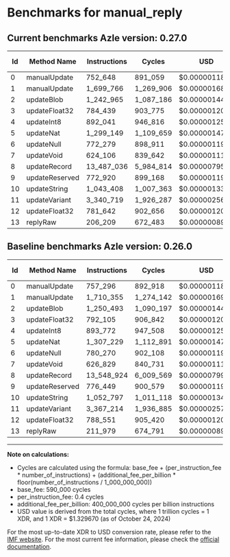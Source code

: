 # Benchmarks for manual_reply

## Current benchmarks Azle version: 0.27.0

| Id  | Method Name    | Instructions | Cycles    | USD           | USD/Million Calls | Change                             |
| --- | -------------- | ------------ | --------- | ------------- | ----------------- | ---------------------------------- |
| 0   | manualUpdate   | 752_648      | 891_059   | $0.0000011848 | $1.18             | <font color="green">-4_648</font>  |
| 1   | manualUpdate   | 1_699_766    | 1_269_906 | $0.0000016886 | $1.68             | <font color="green">-10_589</font> |
| 2   | updateBlob     | 1_242_965    | 1_087_186 | $0.0000014456 | $1.44             | <font color="green">-7_528</font>  |
| 3   | updateFloat32  | 784_439      | 903_775   | $0.0000012017 | $1.20             | <font color="green">-7_666</font>  |
| 4   | updateInt8     | 892_041      | 946_816   | $0.0000012590 | $1.25             | <font color="green">-1_731</font>  |
| 5   | updateNat      | 1_299_149    | 1_109_659 | $0.0000014755 | $1.47             | <font color="green">-8_080</font>  |
| 6   | updateNull     | 772_279      | 898_911   | $0.0000011953 | $1.19             | <font color="green">-7_991</font>  |
| 7   | updateVoid     | 624_106      | 839_642   | $0.0000011164 | $1.11             | <font color="green">-2_723</font>  |
| 8   | updateRecord   | 13_487_036   | 5_984_814 | $0.0000079578 | $7.95             | <font color="green">-61_888</font> |
| 9   | updateReserved | 772_920      | 899_168   | $0.0000011956 | $1.19             | <font color="green">-3_529</font>  |
| 10  | updateString   | 1_043_408    | 1_007_363 | $0.0000013395 | $1.33             | <font color="green">-9_389</font>  |
| 11  | updateVariant  | 3_340_719    | 1_926_287 | $0.0000025613 | $2.56             | <font color="green">-26_495</font> |
| 12  | updateFloat32  | 781_642      | 902_656   | $0.0000012002 | $1.20             | <font color="green">-6_909</font>  |
| 13  | replyRaw       | 206_209      | 672_483   | $0.0000008942 | $0.89             | <font color="green">-5_770</font>  |

## Baseline benchmarks Azle version: 0.26.0

| Id  | Method Name    | Instructions | Cycles    | USD           | USD/Million Calls |
| --- | -------------- | ------------ | --------- | ------------- | ----------------- |
| 0   | manualUpdate   | 757_296      | 892_918   | $0.0000011873 | $1.18             |
| 1   | manualUpdate   | 1_710_355    | 1_274_142 | $0.0000016942 | $1.69             |
| 2   | updateBlob     | 1_250_493    | 1_090_197 | $0.0000014496 | $1.44             |
| 3   | updateFloat32  | 792_105      | 906_842   | $0.0000012058 | $1.20             |
| 4   | updateInt8     | 893_772      | 947_508   | $0.0000012599 | $1.25             |
| 5   | updateNat      | 1_307_229    | 1_112_891 | $0.0000014798 | $1.47             |
| 6   | updateNull     | 780_270      | 902_108   | $0.0000011995 | $1.19             |
| 7   | updateVoid     | 626_829      | 840_731   | $0.0000011179 | $1.11             |
| 8   | updateRecord   | 13_548_924   | 6_009_569 | $0.0000079907 | $7.99             |
| 9   | updateReserved | 776_449      | 900_579   | $0.0000011975 | $1.19             |
| 10  | updateString   | 1_052_797    | 1_011_118 | $0.0000013445 | $1.34             |
| 11  | updateVariant  | 3_367_214    | 1_936_885 | $0.0000025754 | $2.57             |
| 12  | updateFloat32  | 788_551      | 905_420   | $0.0000012039 | $1.20             |
| 13  | replyRaw       | 211_979      | 674_791   | $0.0000008972 | $0.89             |

---

**Note on calculations:**

- Cycles are calculated using the formula: base_fee + (per_instruction_fee \* number_of_instructions) + (additional_fee_per_billion \* floor(number_of_instructions / 1_000_000_000))
- base_fee: 590_000 cycles
- per_instruction_fee: 0.4 cycles
- additional_fee_per_billion: 400_000_000 cycles per billion instructions
- USD value is derived from the total cycles, where 1 trillion cycles = 1 XDR, and 1 XDR = $1.329670 (as of October 24, 2024)

For the most up-to-date XDR to USD conversion rate, please refer to the [IMF website](https://www.imf.org/external/np/fin/data/rms_sdrv.aspx).
For the most current fee information, please check the [official documentation](https://internetcomputer.org/docs/current/developer-docs/gas-cost#execution).
